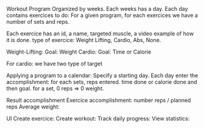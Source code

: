 Workout Program
    Organized by weeks. Each weeks has a day.
Each day contains exercices to do:
For a given program, for each exercices we have a number of sets and reps. 

Each exercice has an id, a name, targeted muscle, a video example of how it is done.
type of exercice: Weight Lifting, Cardio, Abs, None. 

Weight-Lifting: Goal: Weight
Cardio: Goal: Time or Calorie

For cardio: we have two type of target


Applying a program to a calendar: Specify a starting day.
Each day enter the accomplishment: for each sets, reps entered. time done or calorie done and then goal. 
for a set, 0 reps => 0 weight.

Result accomplishment 
Exercice accomplishment: number reps / planned reps
Average weight: 


UI
Create exercice:
Create workout:
Track daily progress:
View statistics: